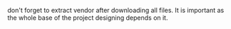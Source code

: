 don't forget to extract vendor after downloading all files. It is important as the whole base of the project designing depends on it.
